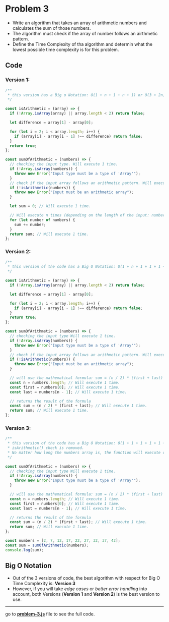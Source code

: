 # Problem 3

- Write an algorithm that takes an array of arithmetic numbers and calculates the sum of those numbers.
- The algorithm must check if the array of number follows an airthmetic pattern.
- Define the Time Complexity of tha algorithm and determin what the lowest possible time complexity is for this problem.

## Code

### Version 1:

```javascript
/**
 * this version has a Big o Notation: O(1 + n + 1 + n + 1) or O(3 + 2n) or O(n) / Linear Time Complexity.
 */

const isArithmetic = (array) => {
  if (!Array.isArray(array) || array.length < 2) return false;

  let difference = array[1] - array[0];

  for (let i = 2; i < array.length; i++) {
    if (array[i] - array[i - 1] !== difference) return false;
  }
  return true;
};

const sumOfArithmetic = (numbers) => {
  // checking the input type. Will execute 1 time.
  if (!Array.isArray(numbers)) {
    throw new Error("Input type must be a type of 'Array'");
  }
  // check if the input array follows an arithmetic pattern. Will execute n times (depending on the length of the input: numbers) + 1.
  if (!isArithmetic(numbers)) {
    throw new Error("Input must be an arithmetic array");
  }

  let sum = 0; // Will execute 1 time.

  // Will execute n times (depending on the length of the input: numbers).
  for (let number of numbers) {
    sum += number;
  }
  return sum; // Will execute 1 time.
};
```

### Version 2:

```javascript
/**
 * this version of the code has a Big O Notation: O(1 + n + 1 + 1 + 1 + 1 + 1) or O(6 + 1n) or O(n) / Linear Time Complexity.
 */

const isArithmetic = (array) => {
  if (!Array.isArray(array) || array.length < 2) return false;

  let difference = array[1] - array[0];

  for (let i = 2; i < array.length; i++) {
    if (array[i] - array[i - 1] !== difference) return false;
  }
  return true;
};

const sumOfArithmetic = (numbers) => {
  // checking the input type Will execute 1 time.
  if (!Array.isArray(numbers)) {
    throw new Error("Input type must be a type of 'Array'");
  }
  // check if the input array follows an arithmetic pattern. Will execute n times (depending on the length of the input: numbers) + 1.
  if (!isArithmetic(numbers)) {
    throw new Error("Input must be an arithmetic array");
  }

  // will use the mathematical formula: sum = (n / 2) * (first + last) on getting the sum of the arithmetic sequence.
  const n = numbers.length; // Will execute 1 time.
  const first = numbers[0]; // Will execute 1 time.
  const last = numbers[n - 1]; // Will execute 1 time.

  // returns the result of the formula
  const sum = (n / 2) * (first + last); // Will execute 1 time.
  return sum; // Will execute 1 time.
};
```

### Version 3:

```javascript
/**
 * this version of the code has a Big O Notation: O(1 + 1 + 1 + 1 + 1 + 1) or O(6) or O(1) / Constant Time Complexity.
 * isArithmetic() check is removed.
 * No matter how long the numbers array is, the function will execute only 6 operations.
 */

const sumOfArithmetic = (numbers) => {
  // checking the input type Will execute 1 time.
  if (!Array.isArray(numbers)) {
    throw new Error("Input type must be a type of 'Array'");
  }

  // will use the mathematical formula: sum = (n / 2) * (first + last) on getting the sum of the arithmetic sequence.
  const n = numbers.length; // Will execute 1 time.
  const first = numbers[0]; // Will execute 1 time.
  const last = numbers[n - 1]; // Will execute 1 time.

  // returns the result of the formula
  const sum = (n / 2) * (first + last); // Will execute 1 time.
  return sum; // Will execute 1 time.
};

const numbers = [2, 7, 12, 17, 22, 27, 32, 37, 42];
const sum = sumOfArithmetic(numbers);
console.log(sum);
```

## Big O Notation

- Out of the 3 versions of code, the best algorithm with respect for Big O Time Complexity is: **Version 3**
- However, if you will take _edge cases_ or _better error handling_ into account, both Versions (**Version 1** and **Version 2**) is the best version to use.

---

go to **[problem-3.js](https://github.com/Luderio/javascript-algorithms/blob/main/problem-3/problem-3.js)** file to see the full code.
